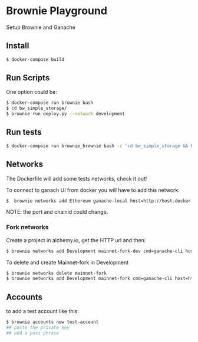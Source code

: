 # Brownie Playground
Setup Brownie and Ganache

## Install
```bash
$ docker-compose build
```

## Run Scripts
One option could be:

```bash
$ docker-compose run brownie bash
$ cd bw_simple_storage/
$ brownie run deploy.py --network development
```

## Run tests

```bash
$ docker-compose run brownie_brownie bash -c 'cd bw_simple_storage && brownie test --network test'
```

## Networks

The Dockerfile will add some tests networks, check it out!

To connect to ganach UI from docker you will have to add this network:

```bash
$  brownie networks add Ethereum ganache-local host=http://host.docker.internal:7545 chainid=5777
```
NOTE: the port and chainid could change.

### Fork networks

Create a project in alchemy.io, get the HTTP url and then:

``` bash
$ brownie networks add Development mainnet-fork-dev cmd=ganache-cli host=http://ganache fork=https://eth-mainnet.alchemyapi.io/v2/<api-key-here> accounts=10 mnemonic=brownie port=8545
```

To delete and create Mainnet-fork in Development

```bash
$ brownie networks delete mainnet-fork
$ brownie networks add Development mainnet-fork cmd=ganache-cli host=http://ganache fork=https://eth-mainnet.alchemyapi.io/v2/<api-key-here> accounts=10 mnemonic=brownie port=8545
```

## Accounts

to add a test account like this:
```bash
$ brownie accounts new test-account
## paste the private key
## add a pass phrase
```
